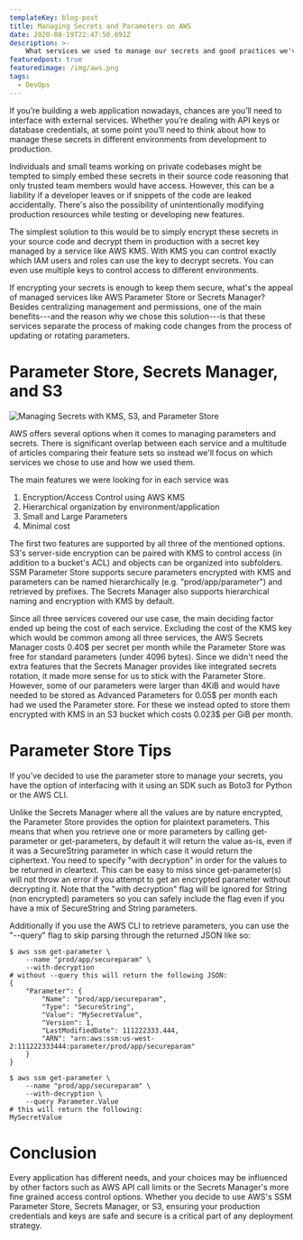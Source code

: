 ```yaml
---
templateKey: blog-post
title: Managing Secrets and Parameters on AWS
date: 2020-08-19T22:47:50.691Z
description: >-
    What services we used to manage our secrets and good practices we've learned through the process.  Written by Ben Limpanukorn.
featuredpost: true
featuredimage: /img/aws.png
tags:
  - DevOps
---
```

If you’re building a web application nowadays, chances are you’ll need to interface with external services.  Whether you’re dealing with API keys or database credentials, at some point you’ll need to think about how to manage these secrets in different environments from development to production.

Individuals and small teams working on private codebases might be tempted to simply embed these secrets in their source code reasoning that only trusted team members would have access.  However, this can be a liability if a developer leaves or if snippets of the code are leaked accidentally.  There's also the possibility of unintentionally modifying production resources while testing or developing new features.

The simplest solution to this would be to simply encrypt these secrets in your source code and decrypt them in production with a secret key managed by a service like AWS KMS.  With KMS you can control exactly which IAM users and roles can use the key to decrypt secrets.  You can even use multiple keys to control access to different environments.

If encrypting your secrets is enough to keep them secure, what's the appeal of managed services like AWS Parameter Store or Secrets Manager?  Besides centralizing management and permissions, one of the main benefits---and the reason why we chose this solution---is that these services separate the process of making code changes from the process of updating or rotating parameters.

# Parameter Store, Secrets Manager, and S3

![Managing Secrets with KMS, S3, and Parameter Store](/img/aws-managing-secrets-diagram.svg)

AWS offers several options when it comes to managing parameters and secrets.  There is significant overlap between each service and a multitude of articles comparing their feature sets so instead we'll focus on which services we chose to use and how we used them.

The main features we were looking for in each service was

1. Encryption/Access Control using AWS KMS
2. Hierarchical organization by environment/application
3. Small and Large Parameters
3. Minimal cost

The first two features are supported by all three of the mentioned options.  S3's server-side encryption can be paired with KMS to control access (in addition to a bucket's ACL) and objects can be organized into subfolders.  SSM Parameter Store supports secure parameters encrypted with KMS and parameters can be named hierarchically (e.g. "prod/app/parameter") and retrieved by prefixes.  The Secrets Manager also supports hierarchical naming and encryption with KMS by default.

Since all three services covered our use case, the main deciding factor ended up being the cost of each service.  Excluding the cost of the KMS key which would be common among all three services, the AWS Secrets Manager costs 0.40$ per secret per month while the Parameter Store was free for standard parameters (under 4096 bytes).  Since we didn't need the extra features that the Secrets Manager provides like integrated secrets rotation, it made more sense for us to stick with the Parameter Store.  However, some of our parameters were larger than 4KiB and would have needed to be stored as Advanced Parameters for 0.05$ per month each had we used the Parameter store.  For these we instead opted to store them encrypted with KMS in an S3 bucket which costs 0.023$ per GiB per month.

# Parameter Store Tips

If you’ve decided to use the parameter store to manage your secrets, you have the option of interfacing with it using an SDK such as Boto3 for Python or the AWS CLI.

Unlike the Secrets Manager where all the values are by nature encrypted, the Parameter Store provides the option for plaintext parameters. This means that when you retrieve one or more parameters by calling get-parameter or get-parameters, by default it will return the value as-is, even if it was a SecureString parameter in which case it would return the ciphertext. You need to specify "with decryption" in order for the values to be returned in cleartext.  This can be easy to miss since get-parameter(s) will not throw an error if you attempt to get an encrypted parameter without decrypting it.  Note that the "with decryption" flag will be ignored for String (non encrypted) parameters so you can safely include the flag even if you have a mix of SecureString and String parameters.

Additionally if you use the AWS CLI to retrieve parameters, you can use the "--query" flag to skip parsing through the returned JSON like so:


```
$ aws ssm get-parameter \
    --name "prod/app/secureparam" \
    --with-decryption
# without --query this will return the following JSON:
{
    "Parameter": {
        "Name": "prod/app/secureparam",
        "Type": "SecureString",
        "Value": "MySecretValue",
        "Version": 1,
        "LastModifiedDate": 111222333.444,
        "ARN": "arn:aws:ssm:us-west-2:111222333444:parameter/prod/app/secureparam"
    }
}
```
```
$ aws ssm get-parameter \
    --name "prod/app/secureparam" \
    --with-decryption \
    --query Parameter.Value
# this will return the following:
MySecretValue
```

# Conclusion

Every application has different needs, and your choices may be influenced by other factors such as AWS API call limits or the Secrets Manager's more fine grained access control options.  Whether you decide to use AWS's SSM Parameter Store, Secrets Manager, or S3, ensuring your production credentials and keys are safe and secure is a critical part of any deployment strategy.

